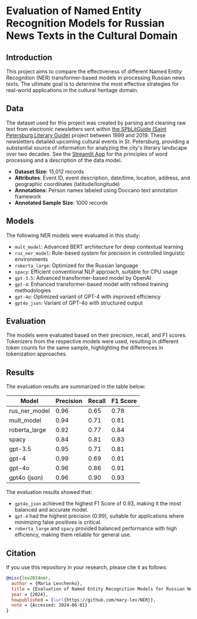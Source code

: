 # Evaluation of Named Entity Recognition Models for Russian News Texts in the Cultural Domain

## Introduction

This project aims to compare the effectiveness of different Named Entity Recognition (NER) transformer-based models in processing Russian news texts. The ultimate goal is to determine the most effective strategies for real-world applications in the cultural heritage domain.

## Data

The dataset used for this project was created by parsing and cleaning raw text from electronic newsletters sent within [the SPbLitGuide (Saint Petersburg Literary Guide)](https://isvoe.ru/spblitgid/) project between 1999 and 2019. These newsletters detailed upcoming cultural events in St. Petersburg, providing a substantial source of information for analyzing the city's literary landscape over two decades. See the [Streamlit App](https://spblitguide.streamlit.app/) for the principles of word processing and a description of the data model.

- **Dataset Size**: 15,012 records
- **Attributes**: Event ID, event description, date/time, location, address, and geographic coordinates (latitude/longitude)
- **Annotations**: Person names labeled using Doccano text annotation framework
- **Annotated Sample Size**: 1000 records

## Models

The following NER models were evaluated in this study:

- `mult_model`: Advanced BERT architecture for deep contextual learning
- `rus_ner_model`: Rule-based system for precision in controlled linguistic environments
- `roberta_large`: Optimized for the Russian language
- `spacy`: Efficient conventional NLP approach, suitable for CPU usage
- `gpt-3.5`: Advanced transformer-based model by OpenAI
- `gpt-4`: Enhanced transformer-based model with refined training methodologies
- `gpt-4o`: Optimized variant of GPT-4 with improved efficiency
- `gpt4o_json`: Variant of GPT-4o with structured output

## Evaluation

The models were evaluated based on their precision, recall, and F1 scores. Tokenizers from the respective models were used, resulting in different token counts for the same sample, highlighting the differences in tokenization approaches.

## Results


The evaluation results are summarized in the table below:

| Model           | Precision | Recall | F1 Score |
|-----------------|-----------|--------|----------|
| rus_ner_model   | 0.96      | 0.65   | 0.78     |
| mult_model      | 0.94      | 0.71   | 0.81     |
| roberta_large   | 0.92      | 0.77   | 0.84     |
| spacy           | 0.84      | 0.81   | 0.83     |
| gpt-3.5         | 0.95      | 0.71   | 0.81     |
| gpt-4           | 0.99      | 0.69   | 0.81     |
| gpt-4o          | 0.96      | 0.86   | 0.91     |
| gpt4o (json)    | 0.96      | 0.90   | 0.93     |

The evaluation results showed that:

- `gpt4o_json` achieved the highest F1 Score of 0.93, making it the most balanced and accurate model.
- `gpt-4` had the highest precision (0.99), suitable for applications where minimizing false positives is critical.
- `roberta_large` and `spacy` provided balanced performance with high efficiency, making them reliable for general use.

## Citation

If you use this repository in your research, please cite it as follows:

```bibtex
@misc{lev2024ner,
  author = {Maria Levchenko},
  title = {Evaluation of Named Entity Recognition Models for Russian News Texts in the Cultural Domain},
  year = {2024},
  howpublished = {\url{https://github.com/mary-lev/NER}},
  note = {Accessed: 2024-06-01}
}